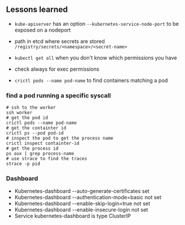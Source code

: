 ## Lessons learned

- `kube-apiserver` has an option `--kubernetes-service-node-port` to be exposed on a nodeport

- path in etcd where secrets are stored `/registry/secrets/<namespace>/<secret-name>`

- `kubectl get all` when you don't know which permissions you have

- check always for exec permissions

- `crictl pods --name pod-name` to find containers matching a pod

### find a pod running a specific syscall

```shell
# ssh to the worker
ssh worker
# get the pod id
crictl pods --name pod-name
# get the containter id
crictl ps --pod pod-id
# inspect the pod to get the process name
crictl inspect containter-id
# get the process id
ps aux | grep process-name
# use strace to find the traces
strace -p pid
```

### Dashboard

- Kubernetes-dashboard --auto-generate-certificates set
- Kubernetes-dashboard --authentication-mode=basic not set
- Kubernetes-dashboard --enable-skip-login=true not set
- Kubernetes-dashboard --enable-insecure-login not set
- Service kubernetes-dashboard is type ClusterIP